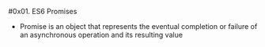 #0x01. ES6 Promises
- Promise is an object that represents the eventual completion or failure of an asynchronous operation and its resulting value

